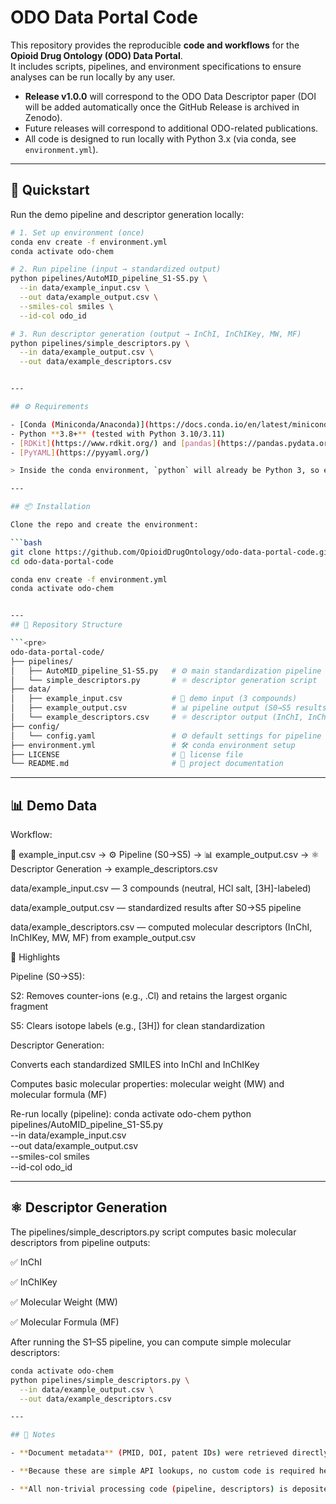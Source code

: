 # ODO Data Portal Code  

This repository provides the reproducible **code and workflows** for the **Opioid Drug Ontology (ODO) Data Portal**.  
It includes scripts, pipelines, and environment specifications to ensure analyses can be run locally by any user.

- **Release v1.0.0** will correspond to the ODO Data Descriptor paper (DOI will be added automatically once the GitHub Release is archived in Zenodo).  
- Future releases will correspond to additional ODO-related publications.  
- All code is designed to run locally with Python 3.x (via conda, see `environment.yml`).  

---

## 🚀 Quickstart  

Run the demo pipeline and descriptor generation locally:  

```bash
# 1. Set up environment (once)
conda env create -f environment.yml
conda activate odo-chem

# 2. Run pipeline (input → standardized output)
python pipelines/AutoMID_pipeline_S1-S5.py \
  --in data/example_input.csv \
  --out data/example_output.csv \
  --smiles-col smiles \
  --id-col odo_id

# 3. Run descriptor generation (output → InChI, InChIKey, MW, MF)
python pipelines/simple_descriptors.py \
  --in data/example_output.csv \
  --out data/example_descriptors.csv


---

## ⚙️ Requirements

- [Conda (Miniconda/Anaconda)](https://docs.conda.io/en/latest/miniconda.html)  
- Python **3.8+** (tested with Python 3.10/3.11)  
- [RDKit](https://www.rdkit.org/) and [pandas](https://pandas.pydata.org/) (installed via the provided environment file)  
- [PyYAML](https://pyyaml.org/)  

> Inside the conda environment, `python` will already be Python 3, so either `python` or `python3` works.

---

## 📦 Installation

Clone the repo and create the environment:

```bash
git clone https://github.com/OpioidDrugOntology/odo-data-portal-code.git
cd odo-data-portal-code

conda env create -f environment.yml
conda activate odo-chem


---
## 📂 Repository Structure

```<pre>
odo-data-portal-code/
├── pipelines/
│   ├── AutoMID_pipeline_S1-S5.py   # ⚙️ main standardization pipeline
│   └── simple_descriptors.py       # ⚛️ descriptor generation script
├── data/
│   ├── example_input.csv           # 📄 demo input (3 compounds)
│   ├── example_output.csv          # 📊 pipeline output (S0→S5 results)
│   └── example_descriptors.csv     # ⚛️ descriptor output (InChI, InChIKey, MW, MF)
├── config/
│   └── config.yaml                 # ⚙️ default settings for pipeline
├── environment.yml                 # 🛠️ conda environment setup
├── LICENSE                         # 📜 license file
└── README.md                       # 📖 project documentation
```


---


## 📊 Demo Data
Workflow:

📄 example_input.csv → ⚙️ Pipeline (S0→S5) → 📊 example_output.csv → ⚛️ Descriptor Generation → example_descriptors.csv

data/example_input.csv — 3 compounds (neutral, HCl salt, [3H]-labeled)

data/example_output.csv — standardized results after S0→S5 pipeline

data/example_descriptors.csv — computed molecular descriptors (InChI, InChIKey, MW, MF) from example_output.csv

🔑 Highlights

Pipeline (S0→S5):

S2: Removes counter-ions (e.g., .Cl) and retains the largest organic fragment

S5: Clears isotope labels (e.g., [3H]) for clean standardization

Descriptor Generation:

Converts each standardized SMILES into InChI and InChIKey

Computes basic molecular properties: molecular weight (MW) and molecular formula (MF)

Re-run locally (pipeline):
conda activate odo-chem
python pipelines/AutoMID_pipeline_S1-S5.py \
  --in data/example_input.csv \
  --out data/example_output.csv \
  --smiles-col smiles \
  --id-col odo_id

---

## ⚛️ Descriptor Generation

The pipelines/simple_descriptors.py script computes basic molecular descriptors from pipeline outputs:

✅ InChI

✅ InChIKey

✅ Molecular Weight (MW)

✅ Molecular Formula (MF)

After running the S1–S5 pipeline, you can compute simple molecular descriptors:

```bash
conda activate odo-chem
python pipelines/simple_descriptors.py \
  --in data/example_output.csv \
  --out data/example_descriptors.csv

---

## 📑 Notes

- **Document metadata** (PMID, DOI, patent IDs) were retrieved directly from the [ChEMBL API](https://www.ebi.ac.uk/chembl/) (release 34).  

- **Because these are simple API lookups, no custom code is required here — just cite the ChEMBL API as the source.

- **All non-trivial processing code (pipeline, descriptors) is deposited in this repository for transparency.

